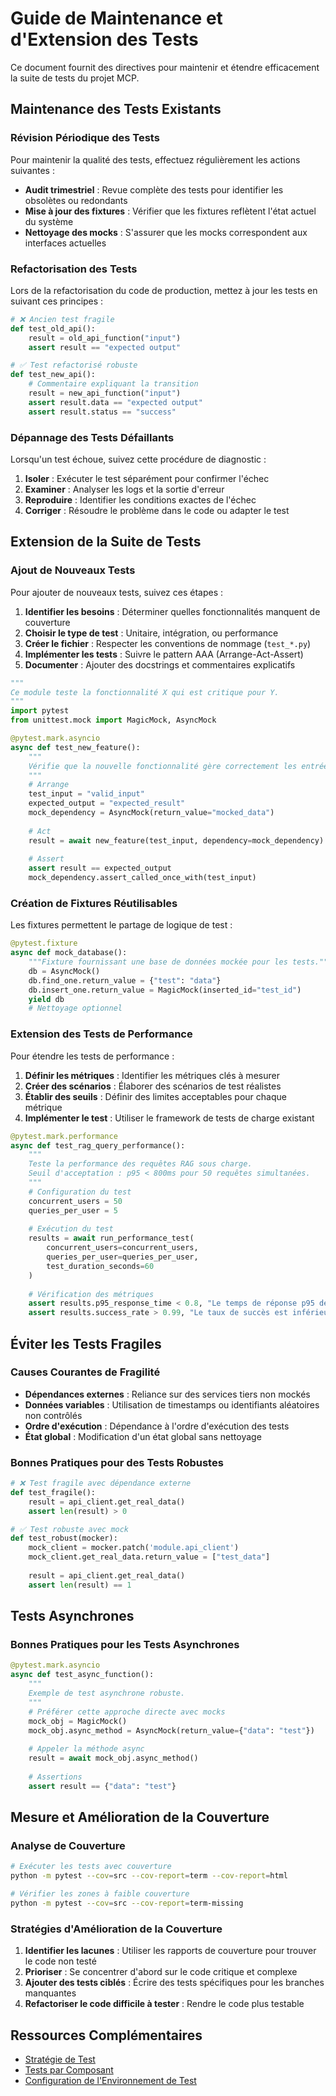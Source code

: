# Guide de Maintenance et d'Extension des Tests

Ce document fournit des directives pour maintenir et étendre efficacement la suite de tests du projet MCP.

## Maintenance des Tests Existants

### Révision Périodique des Tests

Pour maintenir la qualité des tests, effectuez régulièrement les actions suivantes :

- **Audit trimestriel** : Revue complète des tests pour identifier les obsolètes ou redondants
- **Mise à jour des fixtures** : Vérifier que les fixtures reflètent l'état actuel du système
- **Nettoyage des mocks** : S'assurer que les mocks correspondent aux interfaces actuelles

### Refactorisation des Tests

Lors de la refactorisation du code de production, mettez à jour les tests en suivant ces principes :

```python
# ❌ Ancien test fragile
def test_old_api():
    result = old_api_function("input")
    assert result == "expected output"

# ✅ Test refactorisé robuste
def test_new_api():
    # Commentaire expliquant la transition
    result = new_api_function("input")
    assert result.data == "expected output"
    assert result.status == "success"
```

### Dépannage des Tests Défaillants

Lorsqu'un test échoue, suivez cette procédure de diagnostic :

1. **Isoler** : Exécuter le test séparément pour confirmer l'échec
2. **Examiner** : Analyser les logs et la sortie d'erreur
3. **Reproduire** : Identifier les conditions exactes de l'échec
4. **Corriger** : Résoudre le problème dans le code ou adapter le test

## Extension de la Suite de Tests

### Ajout de Nouveaux Tests

Pour ajouter de nouveaux tests, suivez ces étapes :

1. **Identifier les besoins** : Déterminer quelles fonctionnalités manquent de couverture
2. **Choisir le type de test** : Unitaire, intégration, ou performance
3. **Créer le fichier** : Respecter les conventions de nommage (`test_*.py`)
4. **Implémenter les tests** : Suivre le pattern AAA (Arrange-Act-Assert)
5. **Documenter** : Ajouter des docstrings et commentaires explicatifs

```python
"""
Ce module teste la fonctionnalité X qui est critique pour Y.
"""
import pytest
from unittest.mock import MagicMock, AsyncMock

@pytest.mark.asyncio
async def test_new_feature():
    """
    Vérifie que la nouvelle fonctionnalité gère correctement les entrées valides.
    """
    # Arrange
    test_input = "valid_input"
    expected_output = "expected_result"
    mock_dependency = AsyncMock(return_value="mocked_data")
    
    # Act
    result = await new_feature(test_input, dependency=mock_dependency)
    
    # Assert
    assert result == expected_output
    mock_dependency.assert_called_once_with(test_input)
```

### Création de Fixtures Réutilisables

Les fixtures permettent le partage de logique de test :

```python
@pytest.fixture
async def mock_database():
    """Fixture fournissant une base de données mockée pour les tests."""
    db = AsyncMock()
    db.find_one.return_value = {"test": "data"}
    db.insert_one.return_value = MagicMock(inserted_id="test_id")
    yield db
    # Nettoyage optionnel
```

### Extension des Tests de Performance

Pour étendre les tests de performance :

1. **Définir les métriques** : Identifier les métriques clés à mesurer
2. **Créer des scénarios** : Élaborer des scénarios de test réalistes
3. **Établir des seuils** : Définir des limites acceptables pour chaque métrique
4. **Implémenter le test** : Utiliser le framework de tests de charge existant

```python
@pytest.mark.performance
async def test_rag_query_performance():
    """
    Teste la performance des requêtes RAG sous charge.
    Seuil d'acceptation : p95 < 800ms pour 50 requêtes simultanées.
    """
    # Configuration du test
    concurrent_users = 50
    queries_per_user = 5
    
    # Exécution du test
    results = await run_performance_test(
        concurrent_users=concurrent_users,
        queries_per_user=queries_per_user,
        test_duration_seconds=60
    )
    
    # Vérification des métriques
    assert results.p95_response_time < 0.8, "Le temps de réponse p95 dépasse 800ms"
    assert results.success_rate > 0.99, "Le taux de succès est inférieur à 99%"
```

## Éviter les Tests Fragiles

### Causes Courantes de Fragilité

- **Dépendances externes** : Reliance sur des services tiers non mockés
- **Données variables** : Utilisation de timestamps ou identifiants aléatoires non contrôlés
- **Ordre d'exécution** : Dépendance à l'ordre d'exécution des tests
- **État global** : Modification d'un état global sans nettoyage

### Bonnes Pratiques pour des Tests Robustes

```python
# ❌ Test fragile avec dépendance externe
def test_fragile():
    result = api_client.get_real_data()
    assert len(result) > 0

# ✅ Test robuste avec mock
def test_robust(mocker):
    mock_client = mocker.patch('module.api_client')
    mock_client.get_real_data.return_value = ["test_data"]
    
    result = api_client.get_real_data()
    assert len(result) == 1
```

## Tests Asynchrones

### Bonnes Pratiques pour les Tests Asynchrones

```python
@pytest.mark.asyncio
async def test_async_function():
    """
    Exemple de test asynchrone robuste.
    """
    # Préférer cette approche directe avec mocks
    mock_obj = MagicMock()
    mock_obj.async_method = AsyncMock(return_value={"data": "test"})
    
    # Appeler la méthode async
    result = await mock_obj.async_method()
    
    # Assertions
    assert result == {"data": "test"}
```

## Mesure et Amélioration de la Couverture

### Analyse de Couverture

```bash
# Exécuter les tests avec couverture
python -m pytest --cov=src --cov-report=term --cov-report=html

# Vérifier les zones à faible couverture
python -m pytest --cov=src --cov-report=term-missing
```

### Stratégies d'Amélioration de la Couverture

1. **Identifier les lacunes** : Utiliser les rapports de couverture pour trouver le code non testé
2. **Prioriser** : Se concentrer d'abord sur le code critique et complexe
3. **Ajouter des tests ciblés** : Écrire des tests spécifiques pour les branches manquantes
4. **Refactoriser le code difficile à tester** : Rendre le code plus testable

## Ressources Complémentaires

- [Stratégie de Test](./testing-strategy.md)
- [Tests par Composant](./component-testing.md)
- [Configuration de l'Environnement de Test](./test-environment.md) 